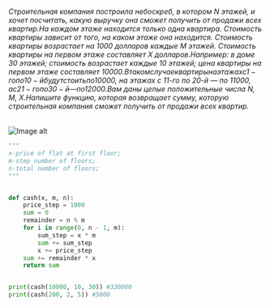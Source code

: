 ###### Строительная компания построила небоскреб, в котором N этажей, и хочет посчитать, какую выручку она сможет получить от продажи всех квартир.На каждом этаже находится только одна квартира. Стоимость квартиры зависит от того, на каком этаже она находится. Стоимость квартиры возрастает на 1000 долларов каждые M этажей. Стоимость квартиры на первом этаже составляет X долларов.Например: в доме 30 этажей; стоимость возрастает каждые 10 этажей; цена квартиры на первом этаже составляет 10000$. В таком случае квартиры на этажах с 1-го по 10-й будут стоить по 10000$, на этажах с 11-го по 20-й — по 11000$, а с 21-го по 30-й — по 12000$.Вам даны целые положительные числа N, M, X.Напишите функцию, которая возвращает сумму, которую строительная компания сможет получить от продажи всех квартир.
![Image alt](https://github.com/TodaCosta/Task_building/blob/main/wallpaper_simcity_4_02_1600.jpg)
```python
"""
x-price of flat at first floor;
m-step number of floors;
n-total number of floors;
"""


def cash(x, m, n):
    price_step = 1000
    sum = 0
    remainder = n % m
    for i in range(0, n - 1, m):
        sum_step = x * m
        sum += sum_step
        x += price_step
    sum += remainder * x
    return sum


print(cash(10000, 10, 30)) #330000
print(cash(200, 2, 5)) #5000
```
